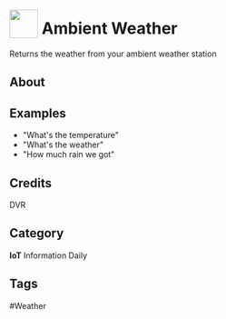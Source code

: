 # <img src="https://raw.githack.com/FortAwesome/Font-Awesome/master/svgs/solid/robot.svg" card_color="#22A7F0" width="50" height="50" style="vertical-align:bottom"/> Ambient Weather
Returns the weather from your ambient weather station

## About


## Examples
* "What's the temperature"
* "What's the weather"
* "How much rain we got"

## Credits
DVR

## Category
**IoT**
Information
Daily

## Tags
#Weather

